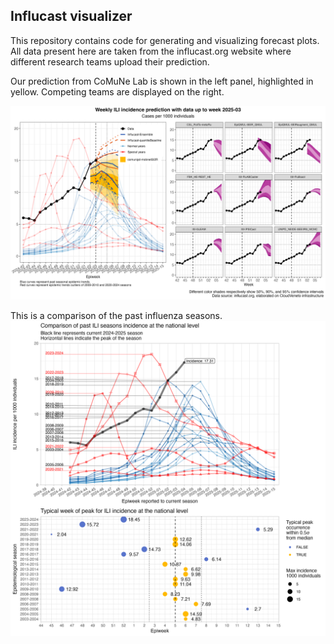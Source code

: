 ## Influcast visualizer

This repository contains code for generating and visualizing forecast plots.
All data present here are taken from the influcast.org website where different research teams upload their prediction.

Our prediction from CoMuNe Lab is shown in the left panel, highlighted in yellow.
Competing teams are displayed on the right.

![Previsioni](./previsioni/plot_latest.png)

This is a comparison of the past influenza seasons.
![Maxima](./previsioni/plot_maxima.png)
